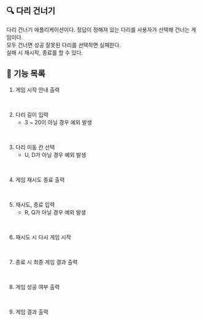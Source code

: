 ## 🔍 다리 건너기
다리 건너기 애플리케이션이다. 정답이 정해져 있는 다리를 사용자가 선택해 건너는 게임이다.  
모두 건너면 성공 잘못된 다리를 선택하면 실패한다.  
실패 시 재시작, 종료를 할 수 있다.

## 📝 기능 목록
1. 게임 시작 안내 출력
</br>


2. 다리 길이 입력
    - 3 ~ 20이 아닐 경우 예외 발생
</br>


3. 다리 이동 칸 선택
    - U, D가 아닐 경우 예외 발생
</br>


4. 게임 재시도 종료 출력
</br>


5. 재시도, 종료 입력
    - R, Q가 아닐 경우 예외 발생
</br>


6. 재시도 시 다시 게임 시작
</br>


7. 종료 시 최종 게임 결과 출력
</br>


8. 게임 성공 여부 출력
</br>


9. 게임 결과 출력